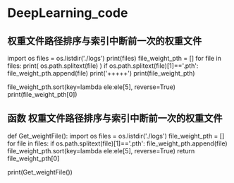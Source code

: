 # DeepLearning_code

## 权重文件路径排序与索引中断前一次的权重文件
import os
files = os.listdir('./logs')
print(files)
file_weight_pth = []
for file in files:
    print(  os.path.splitext(file) )
    if os.path.splitext(file)[1]=='.pth':
        file_weight_pth.append(file)
print('+++++')
print(file_weight_pth)

file_weight_pth.sort(key=lambda ele:ele[5], reverse=True)
print(file_weight_pth[0])  

## 函数 权重文件路径排序与索引中断前一次的权重文件
def Get_weightFile():
    import os
    files = os.listdir('./logs')
    file_weight_pth = []
    for file in files:
        if os.path.splitext(file)[1]=='.pth':
            file_weight_pth.append(file)
    file_weight_pth.sort(key=lambda ele:ele[5], reverse=True)
    return file_weight_pth[0]

print(Get_weightFile())
